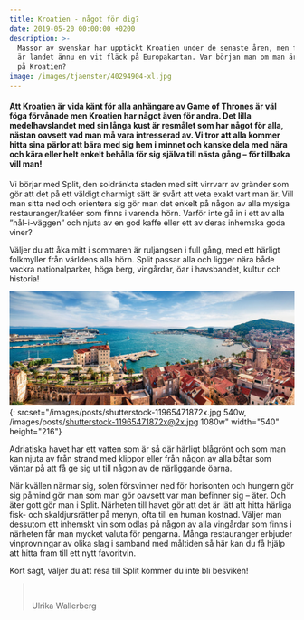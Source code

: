```yaml
---
title: Kroatien - något för dig?
date: 2019-05-20 00:00:00 +0200
description: >-
  Massor av svenskar har upptäckt Kroatien under de senaste åren, men för många
  är landet ännu en vit fläck på Europakartan. Var början man om man är nyfiken
  på Kroatien?
image: /images/tjaenster/40294904-xl.jpg
---
```


#### Att Kroatien &auml;r vida k&auml;nt f&ouml;r alla anh&auml;ngare av Game of Thrones &auml;r v&auml;l f&ouml;ga f&ouml;rv&aring;nade men Kroatien har n&aring;got &auml;ven f&ouml;r andra. Det lilla medelhavslandet med sin l&aring;nga kust &auml;r resm&aring;let som har n&aring;got f&ouml;r alla, n&auml;stan oavsett vad man m&aring; vara intresserad av. Vi tror att alla kommer hitta sina p&auml;rlor att b&auml;ra med sig hem i minnet och kanske dela med n&auml;ra och k&auml;ra eller helt enkelt beh&aring;lla f&ouml;r sig sj&auml;lva till n&auml;sta g&aring;ng – f&ouml;r tillbaka vill man\!

Vi b&ouml;rjar med Split, den soldr&auml;nkta staden med sitt virrvarr av gr&auml;nder som g&ouml;r att det p&aring; ett v&auml;ldigt charmigt s&auml;tt &auml;r sv&aring;rt att veta exakt vart man &auml;r. Vill man sitta ned och orientera sig g&ouml;r man det enkelt p&aring; n&aring;gon av alla mysiga restauranger/kaf&eacute;er som finns i varenda h&ouml;rn. Varf&ouml;r inte g&aring; in i ett av alla ”h&aring;l-i-v&auml;ggen” och njuta av en god kaffe eller ett av deras inhemska goda viner?

V&auml;ljer du att &aring;ka mitt i sommaren &auml;r ruljangsen i full g&aring;ng, med ett h&auml;rligt folkmyller fr&aring;n v&auml;rldens alla h&ouml;rn. Split passar alla och ligger n&auml;ra b&aring;de vackra nationalparker, h&ouml;ga berg, ving&aring;rdar, &ouml;ar i havsbandet, kultur och historia\!

![](/images/posts/shutterstock-11965471872x.jpg){: srcset="/images/posts/shutterstock-11965471872x.jpg 540w, /images/posts/shutterstock-11965471872x@2x.jpg 1080w" width="540" height="216"}

Adriatiska havet har ett vatten som &auml;r s&aring; d&auml;r h&auml;rligt bl&aring;gr&ouml;nt och som man kan njuta av fr&aring;n strand med klippor eller fr&aring;n n&aring;gon av alla b&aring;tar som v&auml;ntar p&aring; att f&aring; ge sig ut till n&aring;gon av de n&auml;rliggande &ouml;arna.

N&auml;r kv&auml;llen n&auml;rmar sig, solen f&ouml;rsvinner ned f&ouml;r horisonten och hungern g&ouml;r sig p&aring;mind g&ouml;r man som man g&ouml;r oavsett var man befinner sig – &auml;ter. Och &auml;ter gott g&ouml;r man i Split. N&auml;rheten till havet g&ouml;r att det &auml;r l&auml;tt att hitta h&auml;rliga fisk- och skaldjursr&auml;tter p&aring; menyn, ofta till en human kostnad. V&auml;ljer man dessutom ett inhemskt vin som odlas p&aring; n&aring;gon av alla ving&aring;rdar som finns i n&auml;rheten f&aring;r man mycket valuta f&ouml;r pengarna. M&aring;nga restauranger erbjuder vinprovningar av olika slag i samband med m&aring;ltiden s&aring; h&auml;r kan du f&aring; hj&auml;lp att hitta fram till ett nytt favoritvin.

Kort sagt, v&auml;ljer du att resa till Split kommer du inte bli besviken\!

> &nbsp;
>
>
> Ulrika Wallerberg